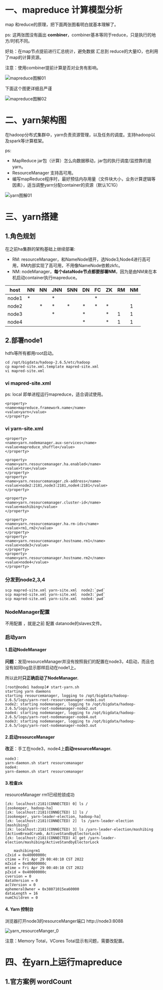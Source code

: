 



# 一、mapreduce 计算模型分析

map 和reduce的原理，把下面两张图看明白就基本理解了。

ps: 这两张图没有画出 **combiner**，combiner基本等同于reduce，只是执行的地方/时机不同。

好处：在map节点提前进行汇总统计，避免数据 汇总到 reduce的大量IO，也利用了map的计算资源。

注意：使用combiner提前计算是否对业务有影响。



![mapreduce图解01](https://s2.loli.net/2022/04/25/1Mkmt76yi4nDNKv.png)

下面这个图更详细且严谨

![mapreduce图解02](https://s2.loli.net/2022/04/25/xtPs93IJFH8nmBY.png)

# 二、yarn架构图

在hadoop分布式集群中，yarn负责资源管理，以及任务的调度。支持hadoop以及spark等计算框架。

ps: 

- MapReduce jar包（计算）怎么向数据移动，jar包的执行调度/监控靠的是 yarn。
- ResourceManager 支持高可用。
- 编写mapReduce程序时，最好预估内存用量（文件块大小，业务计算逻辑等因素），适当调整yarn分配container的资源（默认1C1G）

![yarn图解01](https://s2.loli.net/2022/04/25/IDLd5itC3m9wQ81.png)



# 三、yarn搭建

## 1.角色规划

在之前ha集群的架构基础上继续部署:

- RM: resourceManager，和NameNode错开，选Node3,Node4进行高可用，RM内部实现了高可用，不用像NameNode依赖zkfc。
- NM: nodeManager，**每个dataNode节点都要部署NM**，因为是由NM来在本机启动container执行mapreduce。

| host  | NN   | NN   | JNN  | SNN  | DN   | FC   | ZK   | RM   | NM   |
| ----- | ---- | ---- | ---- | ---- | ---- | ---- | ---- | ---- | ---- |
| node1 | *    |      | *    |      |      | *    |      |      |      |
| node2 |      | *    | *    | *    | *    | *    | *    |      | 1    |
| node3 |      |      | *    |      | *    |      | *    | 1    | 1    |
| node4 |      |      |      |      | *    |      | *    | 1    | 1    |

## 2.部署node1

hdfs等所有都用root启动。

```
cd /opt/bigdata/hadoop-2.6.5/etc/hadoop
cp mapred-site.xml.template mapred-site.xml
vi mapred-site.xml

```

### vi mapred-site.xml

ps: <value>local</value> 即单进程运行mapreduce，适合调试使用。

```
<property>
<name>mapreduce.framework.name</name>
<value>yarn</value>
</property>
```

### vi yarn-site.xml

```
<property>
<name>yarn.nodemanager.aux-services</name>
<value>mapreduce_shuffle</value>
</property>

<property>
<name>yarn.resourcemanager.ha.enabled</name>
<value>true</value>
</property>
<property>
<name>yarn.resourcemanager.zk-address</name>
<value>node2:2181,node3:2181,node4:2181</value>
</property>

<property>
<name>yarn.resourcemanager.cluster-id</name>
<value>mashibing</value>
</property>

<property>
<name>yarn.resourcemanager.ha.rm-ids</name>
<value>rm1,rm2</value>
</property>
<property>
<name>yarn.resourcemanager.hostname.rm1</name>
<value>node3</value>
</property>
<property>
<name>yarn.resourcemanager.hostname.rm2</name>
<value>node4</value>
</property>
```

### 分发到node2,3,4

```
scp mapred-site.xml yarn-site.xml  node2:`pwd`
scp mapred-site.xml yarn-site.xml  node3:`pwd`
scp mapred-site.xml yarn-site.xml  node4:`pwd`
```

### NodeManager配置

不用配置 ，就是之前 配置 datanode的slaves文件。

### 启动yarn

#### 1.启动NodeManager

**问题**：发现resourceManager并没有按照我们的配置在node3，4启动，而且也没有如同log显示那样启动在node1上。

所以此时**只正确启动了NodeManager.**

```
[root@node1 hadoop]# start-yarn.sh 
starting yarn daemons
starting resourcemanager, logging to /opt/bigdata/hadoop-2.6.5/logs/yarn-root-resourcemanager-node1.out
node2: starting nodemanager, logging to /opt/bigdata/hadoop-2.6.5/logs/yarn-root-nodemanager-node2.out
node4: starting nodemanager, logging to /opt/bigdata/hadoop-2.6.5/logs/yarn-root-nodemanager-node4.out
node3: starting nodemanager, logging to /opt/bigdata/hadoop-2.6.5/logs/yarn-root-nodemanager-node3.out
```

#### 2.**启动resourceManager**

**改正**：手工在node3，node4上**启动resourceManager.**

```
node3：
yarn-daemon.sh start resourcemanager
node4:
yarn-daemon.sh start resourcemanager
```

#### 3.检查zk

resourceManager rm1已经抢锁成功

```
[zk: localhost:2181(CONNECTED) 0] ls /
[zookeeper, hadoop-ha]
[zk: localhost:2181(CONNECTED) 1] ls /
[zookeeper, yarn-leader-election, hadoop-ha]
[zk: localhost:2181(CONNECTED) 2]  ls /yarn-leader-election
[mashibing]
[zk: localhost:2181(CONNECTED) 3] ls /yarn-leader-election/mashibing
[ActiveBreadCrumb, ActiveStandbyElectorLock]
[zk: localhost:2181(CONNECTED) 4] get /yarn-leader-election/mashibing/ActiveStandbyElectorLock 

	mashibingrm1
cZxid = 0x40000000c
ctime = Fri Apr 29 00:40:10 CST 2022
mZxid = 0x40000000c
mtime = Fri Apr 29 00:40:10 CST 2022
pZxid = 0x40000000c
cversion = 0
dataVersion = 0
aclVersion = 0
ephemeralOwner = 0x38071015ea60000
dataLength = 16
numChildren = 0
```

#### 4. Yarn 控制台

浏览器打开node3的resourceManger端口 http://node3:8088

![yarn_resourceManger_0](https://s2.loli.net/2022/04/29/cEl8RGZkAeLn9Sp.png)

注意：Memory Total，VCores Total显示有问题，需要改配置。

# 四、在yarn上运行mapreduce

## 1.官方案例 wordCount

 



